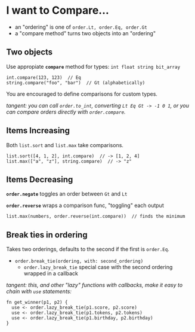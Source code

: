 # I want to Compare...

- an "ordering" is one of `order.Lt, order.Eq, order.Gt`
- a "compare method" turns two objects into an "ordering"

## Two objects

Use appropiate **`compare`** method for types: `int float string bit_array`

```
int.compare(123, 123)  // Eq
string.compare("foo", "bar")  // Gt (alphabetically)
```

You are encouraged to define comparisons for custom types.

*tangent: you can call `order.to_int`, converting `Lt Eq Gt -> -1 0 1`, or you can compare orders directly with `order.compare`.* 

## Items Increasing

Both `list.sort` and `list.max` take comparisons.

```
list.sort([4, 1, 2], int.compare)  // -> [1, 2, 4]
list.max(["a", "z"], string.compare)  // -> "z"
```

## Items Decreasing

**`order.negate`** toggles an order between `Gt` and `Lt`

**`order.reverse`** wraps a comparison func, "toggling" each output

```
list.max(numbers, order.reverse(int.compare))  // finds the minimum
```

## Break ties in ordering

Takes two orderings, defaults to the second if the first is `order.Eq`.

- `order.break_tie(ordering, with: second_ordering)`
  - `order.lazy_break_tie` special case with the second ordering wrapped in a callback

*tangent: this, and other "lazy" functions with callbacks, make it easy to chain with `use` statements:* 

```
fn get_winner(p1, p2) {
  use <- order.lazy_break_tie(p1.score, p2.score)
  use <- order.lazy_break_tie(p1.tokens, p2.tokens)
  use <- order.lazy_break_tie(p1.birthday, p2.birthday)
}
```
